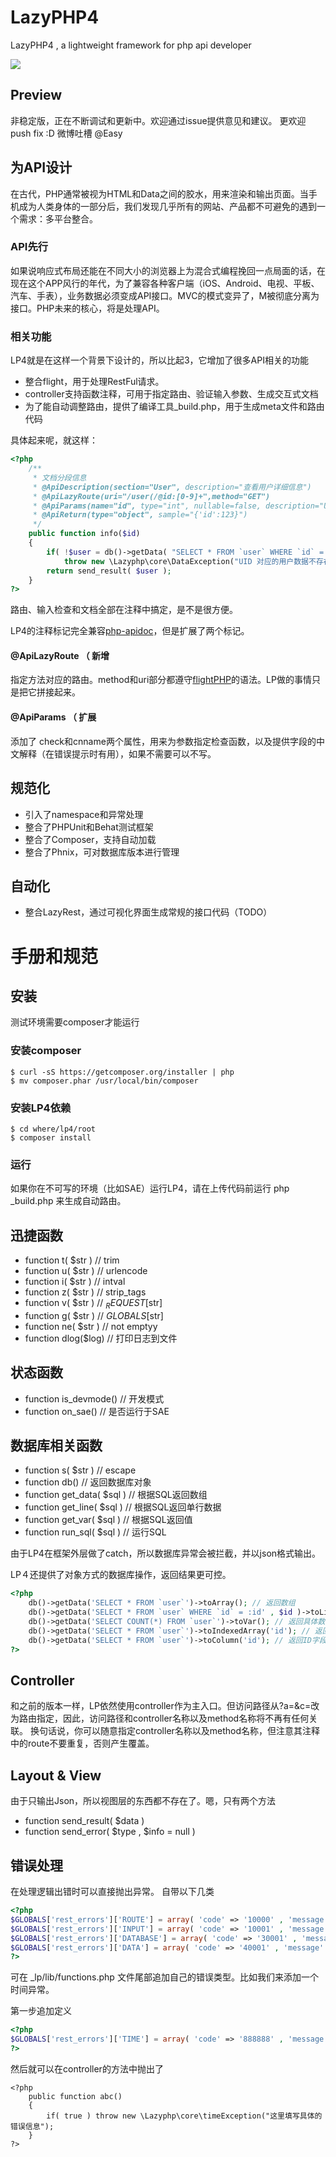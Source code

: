 LazyPHP4
========

LazyPHP4 , a lightweight framework for php api developer

![](http://ftqq.com/wp-content/uploads//2013/09/lplogo-210x300.jpg)

## Preview
非稳定版，正在不断调试和更新中。欢迎通过issue提供意见和建议。 更欢迎push fix :D 微博吐槽 @Easy 

## 为API设计
在古代，PHP通常被视为HTML和Data之间的胶水，用来渲染和输出页面。当手机成为人类身体的一部分后，我们发现几乎所有的网站、产品都不可避免的遇到一个需求：多平台整合。

### API先行
如果说响应式布局还能在不同大小的浏览器上为混合式编程挽回一点局面的话，在现在这个APP风行的年代，为了兼容各种客户端（iOS、Android、电视、平板、汽车、手表），业务数据必须变成API接口。MVC的模式变异了，M被彻底分离为接口。PHP未来的核心，将是处理API。

### 相关功能
LP4就是在这样一个背景下设计的，所以比起3，它增加了很多API相关的功能

  - 整合flight，用于处理RestFul请求。
  - controller支持函数注释，可用于指定路由、验证输入参数、生成交互式文档
  - 为了能自动调整路由，提供了编译工具_build.php，用于生成meta文件和路由代码

具体起来呢，就这样：


```php
<?php
    /**
     * 文档分段信息
     * @ApiDescription(section="User", description="查看用户详细信息")
     * @ApiLazyRoute(uri="/user(/@id:[0-9]+",method="GET") 
     * @ApiParams(name="id", type="int", nullable=false, description="Uid", check="i|check_not_empty", cnname="用户ID")
     * @ApiReturn(type="object", sample="{'id':123}")
     */
    public function info($id)
    {
        if( !$user = db()->getData( "SELECT * FROM `user` WHERE `id` =:id LIMIT 1" , $id )->toLine() )
            throw new \Lazyphp\core\DataException("UID 对应的用户数据不存在");
        return send_result( $user );
    }
?>    
```
路由、输入检查和文档全部在注释中搞定，是不是很方便。

LP4的注释标记完全兼容[php-apidoc](https://github.com/calinrada/php-apidoc)，但是扩展了两个标记。

#### @ApiLazyRoute （ 新增
指定方法对应的路由。method和uri部分都遵守[flightPHP](http://flightphp.com/learn)的语法。LP做的事情只是把它拼接起来。

#### @ApiParams （ 扩展
添加了 check和cnname两个属性，用来为参数指定检查函数，以及提供字段的中文解释（在错误提示时有用），如果不需要可以不写。


 
## 规范化

  - 引入了namespace和异常处理
  - 整合了PHPUnit和Behat测试框架
  - 整合了Composer，支持自动加载
  - 整合了Phnix，可对数据库版本进行管理 
  
## 自动化

 - 整合LazyRest，通过可视化界面生成常规的接口代码（TODO）  
 
 
# 手册和规范

## 安装
测试环境需要composer才能运行

### 安装composer
```
$ curl -sS https://getcomposer.org/installer | php
$ mv composer.phar /usr/local/bin/composer
```

### 安装LP4依赖
```
$ cd where/lp4/root
$ composer install
```

### 运行
如果你在不可写的环境（比如SAE）运行LP4，请在上传代码前运行 php _build.php 来生成自动路由。

## 迅捷函数
- function t( $str ) // trim
- function u( $str ) // urlencode
- function i( $str ) // intval
- function z( $str ) // strip_tags
- function v( $str ) // $_REQUEST[$str]
- function g( $str ) // $GLOBALS[$str]
- function ne( $str ) // not emptyy
- function dlog($log)  // 打印日志到文件

## 状态函数
- function is_devmode() // 开发模式
- function on_sae() // 是否运行于SAE


## 数据库相关函数 
- function s( $str ) // escape
- function db() // 返回数据库对象
- function get_data( $sql ) // 根据SQL返回数组
- function get_line( $sql ) // 根据SQL返回单行数据
- function get_var( $sql ) // 根据SQL返回值
- function run_sql( $sql ) // 运行SQL

由于LP4在框架外层做了catch，所以数据库异常会被拦截，并以json格式输出。

LP４还提供了对象方式的数据库操作，返回结果更可控。
```php
<?php
    db()->getData('SELECT * FROM `user`')->toArray(); // 返回数组 
    db()->getData('SELECT * FROM `user` WHERE `id` = :id' , $id )->toLine(); // 返回数组，参数绑定模式 
    db()->getData('SELECT COUNT(*) FROM `user`')->toVar(); // 返回具体数值 
    db()->getData('SELECT * FROM `user`')->toIndexedArray('id'); // 返回以ID字段为Key的数组 
    db()->getData('SELECT * FROM `user`')->toColumn('id'); // 返回ID字段值的一维数组 
?>
```


## Controller
和之前的版本一样，LP依然使用controller作为主入口。但访问路径从?a=&c=改为路由指定，因此，访问路径和controller名称以及method名称将不再有任何关联。
换句话说，你可以随意指定controller名称以及method名称，但注意其注释中的route不要重复，否则产生覆盖。

## Layout & View
由于只输出Json，所以视图层的东西都不存在了。嗯，只有两个方法

- function send_result( $data )
- function send_error( $type , $info = null )

## 错误处理
在处理逻辑出错时可以直接抛出异常。
自带以下几类
```php
<?php
$GLOBALS['rest_errors']['ROUTE'] = array( 'code' => '10000' , 'message' => 'route error' );
$GLOBALS['rest_errors']['INPUT'] = array( 'code' => '10001' , 'message' => 'input error' );
$GLOBALS['rest_errors']['DATABASE'] = array( 'code' => '30001' , 'message' => 'database error' );
$GLOBALS['rest_errors']['DATA'] = array( 'code' => '40001' , 'message' => 'data error' );
?>
```
可在 _lp/lib/functions.php 文件尾部追加自己的错误类型。比如我们来添加一个时间异常。

第一步追加定义
```php
<?php
$GLOBALS['rest_errors']['TIME'] = array( 'code' => '888888' , 'message' => 'time system error' );
?>
```

然后就可以在controller的方法中抛出了
```
<?php
    public function abc()
    {
        if( true ) throw new \Lazyphp\core\timeException("这里填写具体的错误信息");
    }
?>
```
 
